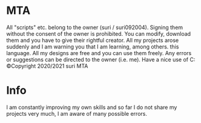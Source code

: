 # MTA
All "scripts" etc. belong to the owner (suri / suri092004). Signing them without the consent of the owner is prohibited. You can modify, download them and you have to give their rightful creator. All my projects arose suddenly and I am warning you that I am learning, among others. this language. All my designs are free and you can use them freely. Any errors or suggestions can be directed to the owner (i.e. me). Have a nice use of C: ©Copyright 2020/2021 suri MTA
# Info
I am constantly improving my own skills and so far I do not share my projects very much, I am aware of many possible errors.
